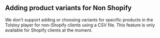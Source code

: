 ## Adding product variants for Non Shopify

We don't support adding or choosing variants for specific products in the Tolstoy player for non-Shopify clients using a CSV file. This feature is only available for Shopify clients at the moment.
